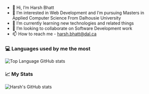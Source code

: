 - 👋 Hi, I’m Harsh Bhatt
- 👀 I’m interested in Web Development and I’m pursuing Masters in Applied Computer Science From Dalhousie University
- 🌱 I’m currently learning new technologies and related things
- 💞️ I’m looking to collaborate on Software Development work
- 📫 How to reach me - harsh.bhatt@dal.ca

<!---
HarshSBhatt/HarshSBhatt is a ✨ special ✨ repository because its `README.md` (this file) appears on your GitHub profile.
You can click the Preview link to take a look at your changes.
--->

### 💻 Languages used by me the most 
![Top Language GitHub stats](https://github-readme-stats.vercel.app/api/top-langs/?username=harshsbhatt&layout=compact&theme=radical&langs_count=6)

### 📈 My Stats 
![Harsh's GitHub stats](https://github-readme-stats.vercel.app/api?username=harshsbhatt&count_private=true&show_icons=true&theme=radical)

